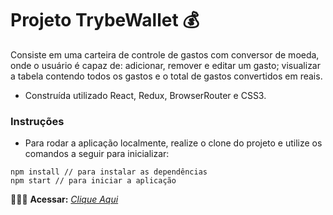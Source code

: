 # Projeto TrybeWallet 💰

Consiste em uma carteira de controle de gastos com conversor de moeda, onde o usuário é capaz de: adicionar, remover e editar um gasto; visualizar a tabela contendo todos os gastos e o total de gastos convertidos em reais.

* Construída utilizado React, Redux, BrowserRouter e CSS3.

### Instruções

- Para rodar a aplicação localmente, realize o clone do projeto e utilize os comandos a seguir para inicializar:

```
npm install // para instalar as dependências
npm start // para iniciar a aplicação
```

👨🏻‍💻 **Acessar:** _[Clique Aqui](https://projeto-trybewallet-mu.vercel.app/)_

